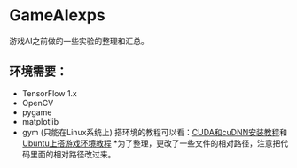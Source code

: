 # GameAIexps
游戏AI之前做的一些实验的整理和汇总。
## 环境需要：
* TensorFlow 1.x
* OpenCV
* pygame
* matplotlib
* gym (只能在Linux系统上)
搭环境的教程可以看：[CUDA和cuDNN安装教程](https://blog.csdn.net/Gerzson/article/details/94652816)和[Ubuntu上搭游戏环境教程](https://blog.csdn.net/Gerzson/article/details/91478123)
*为了整理，更改了一些文件的相对路径，注意把代码里面的相对路径改过来。
